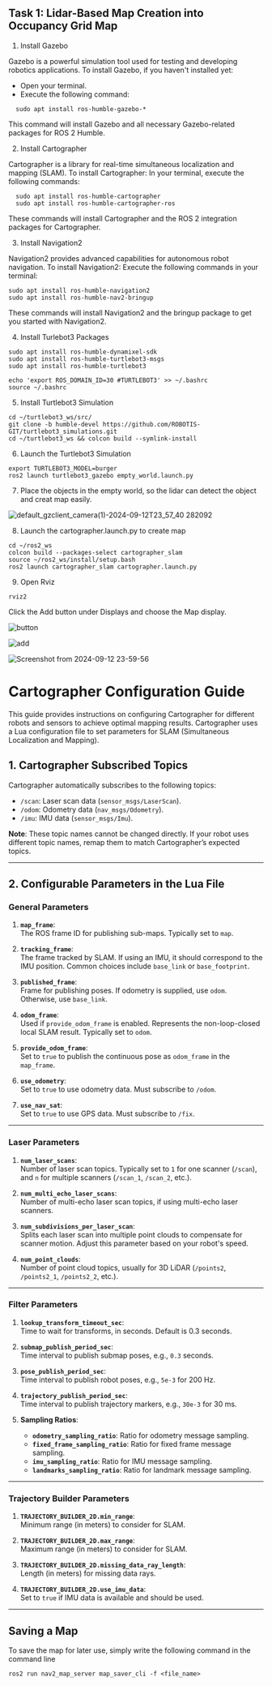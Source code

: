 ## Task 1: Lidar-Based Map Creation into Occupancy Grid Map 

1. Install Gazebo

Gazebo is a powerful simulation tool used for testing and developing robotics applications. To install Gazebo, if you haven't installed yet:

- Open your terminal.
- Execute the following command:

```
  sudo apt install ros-humble-gazebo-*
```
This command will install Gazebo and all necessary Gazebo-related packages for ROS 2 Humble.

2. Install Cartographer

Cartographer is a library for real-time simultaneous localization and mapping (SLAM). To install Cartographer: In your terminal, execute the following commands:

```
  sudo apt install ros-humble-cartographer
  sudo apt install ros-humble-cartographer-ros
```
These commands will install Cartographer and the ROS 2 integration packages for Cartographer.

3. Install Navigation2

Navigation2 provides advanced capabilities for autonomous robot navigation. To install Navigation2: Execute the following commands in your terminal:

  
```
sudo apt install ros-humble-navigation2
sudo apt install ros-humble-nav2-bringup
```
These commands will install Navigation2 and the bringup package to get you started with Navigation2.

4. Install Turlebot3 Packages

```
sudo apt install ros-humble-dynamixel-sdk
sudo apt install ros-humble-turtlebot3-msgs
sudo apt install ros-humble-turtlebot3

echo 'export ROS_DOMAIN_ID=30 #TURTLEBOT3' >> ~/.bashrc
source ~/.bashrc
```

5. Install Turtlebot3 Simulation 

```
cd ~/turtlebot3_ws/src/
git clone -b humble-devel https://github.com/ROBOTIS-GIT/turtlebot3_simulations.git
cd ~/turtlebot3_ws && colcon build --symlink-install
```

6. Launch the Turtlebot3 Simulation
```
export TURTLEBOT3_MODEL=burger
ros2 launch turtlebot3_gazebo empty_world.launch.py
```



7. Place the objects in the empty world, so the lidar can detect the object and creat map easily. 

![default_gzclient_camera(1)-2024-09-12T23_57_40 282092](https://github.com/user-attachments/assets/0959d0e5-0fa4-48da-87fb-6ba391511c02)


8. Launch the cartographer.launch.py to create map

```
cd ~/ros2_ws
colcon build --packages-select cartographer_slam
source ~/ros2_ws/install/setup.bash
ros2 launch cartographer_slam cartographer.launch.py
```

9. Open Rviz
```
rviz2 
```
Click the Add button under Displays and choose the Map display.

![button](https://github.com/user-attachments/assets/3a23f474-b9d5-4712-b79d-16961ce195cf)

![add](https://github.com/user-attachments/assets/bf962660-f879-4abd-a0bd-970cbe6f3fff)

![Screenshot from 2024-09-12 23-59-56](https://github.com/user-attachments/assets/2a375566-e0e6-41cb-8f40-11fbba4ee7a7)

# Cartographer Configuration Guide

This guide provides instructions on configuring Cartographer for different robots and sensors to achieve optimal mapping results. Cartographer uses a Lua configuration file to set parameters for SLAM (Simultaneous Localization and Mapping).

## 1. Cartographer Subscribed Topics

Cartographer automatically subscribes to the following topics:
- `/scan`: Laser scan data (`sensor_msgs/LaserScan`).
- `/odom`: Odometry data (`nav_msgs/Odometry`).
- `/imu`: IMU data (`sensor_msgs/Imu`).

**Note**: These topic names cannot be changed directly. If your robot uses different topic names, remap them to match Cartographer’s expected topics.

---

## 2. Configurable Parameters in the Lua File

### General Parameters

1. **`map_frame`**:  
   The ROS frame ID for publishing sub-maps. Typically set to `map`.
   
2. **`tracking_frame`**:  
   The frame tracked by SLAM. If using an IMU, it should correspond to the IMU position. Common choices include `base_link` or `base_footprint`.

3. **`published_frame`**:  
   Frame for publishing poses. If odometry is supplied, use `odom`. Otherwise, use `base_link`.

4. **`odom_frame`**:  
   Used if `provide_odom_frame` is enabled. Represents the non-loop-closed local SLAM result. Typically set to `odom`.

5. **`provide_odom_frame`**:  
   Set to `true` to publish the continuous pose as `odom_frame` in the `map_frame`.

6. **`use_odometry`**:  
   Set to `true` to use odometry data. Must subscribe to `/odom`.

7. **`use_nav_sat`**:  
   Set to `true` to use GPS data. Must subscribe to `/fix`.

---

### Laser Parameters

1. **`num_laser_scans`**:  
   Number of laser scan topics. Typically set to `1` for one scanner (`/scan`), and `n` for multiple scanners (`/scan_1`, `/scan_2`, etc.).

2. **`num_multi_echo_laser_scans`**:  
   Number of multi-echo laser scan topics, if using multi-echo laser scanners.

3. **`num_subdivisions_per_laser_scan`**:  
   Splits each laser scan into multiple point clouds to compensate for scanner motion. Adjust this parameter based on your robot's speed.

4. **`num_point_clouds`**:  
   Number of point cloud topics, usually for 3D LiDAR (`/points2`, `/points2_1`, `/points2_2`, etc.).

---

### Filter Parameters

1. **`lookup_transform_timeout_sec`**:  
   Time to wait for transforms, in seconds. Default is 0.3 seconds.

2. **`submap_publish_period_sec`**:  
   Time interval to publish submap poses, e.g., `0.3` seconds.

3. **`pose_publish_period_sec`**:  
   Time interval to publish robot poses, e.g., `5e-3` for 200 Hz.

4. **`trajectory_publish_period_sec`**:  
   Time interval to publish trajectory markers, e.g., `30e-3` for 30 ms.

5. **Sampling Ratios**:
   - **`odometry_sampling_ratio`**: Ratio for odometry message sampling.
   - **`fixed_frame_sampling_ratio`**: Ratio for fixed frame message sampling.
   - **`imu_sampling_ratio`**: Ratio for IMU message sampling.
   - **`landmarks_sampling_ratio`**: Ratio for landmark message sampling.

---

### Trajectory Builder Parameters

1. **`TRAJECTORY_BUILDER_2D.min_range`**:  
   Minimum range (in meters) to consider for SLAM.

2. **`TRAJECTORY_BUILDER_2D.max_range`**:  
   Maximum range (in meters) to consider for SLAM.

3. **`TRAJECTORY_BUILDER_2D.missing_data_ray_length`**:  
   Length (in meters) for missing data rays.

4. **`TRAJECTORY_BUILDER_2D.use_imu_data`**:  
   Set to `true` if IMU data is available and should be used.

---

## Saving a Map
To save the map for later use, simply write the following command in the command line 

```
ros2 run nav2_map_server map_saver_cli -f <file_name>
```
